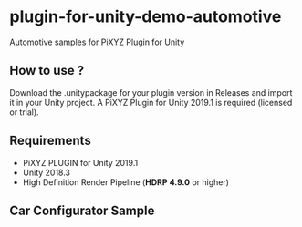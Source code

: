 # plugin-for-unity-demo-automotive

Automotive samples for PiXYZ Plugin for Unity

## How to use ?

Download the .unitypackage for your plugin version in Releases and import it in your Unity project. A PiXYZ Plugin for Unity 2019.1 is required (licensed or trial).

## Requirements

* PiXYZ PLUGIN for Unity 2019.1
* Unity 2018.3
* High Definition Render Pipeline (**HDRP 4.9.0** or higher)

## Car Configurator Sample



